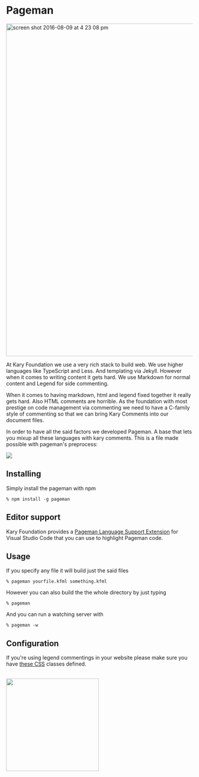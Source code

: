 
# Pageman

<img width="898" alt="screen shot 2016-08-09 at 4 23 08 pm" src="https://cloud.githubusercontent.com/assets/2157285/17515488/f1a3bd6e-5e4d-11e6-85c9-ba82dc7086d7.png">

At Kary Foundation we use a very rich stack to build web. We use higher languages like TypeScript and Less. And templating via Jekyll. However when it comes to writing content it gets hard. We use Markdown for normal content and Legend for side commenting.

When it comes to having markdown, html and legend fixed together it really gets hard. Also HTML comments are horrible. As the foundation with most prestige on code management via commenting we need to have a C-family style of commenting so that we can bring Kary Comments into our document files.

In order to have all the said factors we developed Pageman. A base that lets you mixup all these languages with kary comments. This is a file made possible with pageman's preprocess: 

![](https://cloud.githubusercontent.com/assets/2157285/17080746/7c164e86-5150-11e6-8adf-1dae193d48f6.png)

## Installing
Simply install the pageman with npm
```
% npm install -g pageman
```

## Editor support
Kary Foundation provides a [Pageman Language Support Extension](https://marketplace.visualstudio.com/items?itemName=karyfoundation.pageman) for Visual Studio Code that you can use to highlight Pageman code.

## Usage
If you specify any file it will build just the said files
```
% pageman yourfile.kfml something.kfml
```
However you can also build the the whole directory by just typing
```
% pageman
```
And you can run a watching server with
```
% pageman -w
```

## Configuration
If you're using legend commentings in your website please make sure you have [these CSS](https://gist.github.com/pmkary/c5c13553ea36ba06df86acc4cc6217cf) classes defined.

<br />
<a href="http://www.karyfoundation.org/">
    <img src="http://www.karyfoundation.org/foundation/logo/github-full-horse.png" width="250"/>
</a>